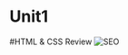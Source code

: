 # Unit1
#HTML & CSS Review
![SEO](https://user-images.githubusercontent.com/72671999/101552436-7c590680-3978-11eb-8207-25f10f49eed8.png)

